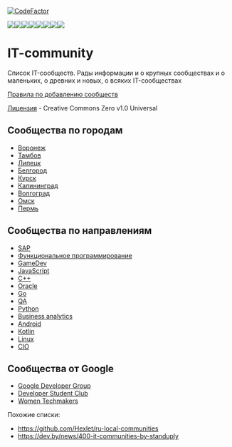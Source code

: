 [![CodeFactor](https://www.codefactor.io/repository/github/it-edu/it-community/badge)](https://www.codefactor.io/repository/github/it-edu/it-community)

[![](https://sourcerer.io/fame/anst-foto/IT-Edu/IT-community/images/0)](https://sourcerer.io/fame/anst-foto/IT-Edu/IT-community/links/0)[![](https://sourcerer.io/fame/anst-foto/IT-Edu/IT-community/images/1)](https://sourcerer.io/fame/anst-foto/IT-Edu/IT-community/links/1)[![](https://sourcerer.io/fame/anst-foto/IT-Edu/IT-community/images/2)](https://sourcerer.io/fame/anst-foto/IT-Edu/IT-community/links/2)[![](https://sourcerer.io/fame/anst-foto/IT-Edu/IT-community/images/3)](https://sourcerer.io/fame/anst-foto/IT-Edu/IT-community/links/3)[![](https://sourcerer.io/fame/anst-foto/IT-Edu/IT-community/images/4)](https://sourcerer.io/fame/anst-foto/IT-Edu/IT-community/links/4)[![](https://sourcerer.io/fame/anst-foto/IT-Edu/IT-community/images/5)](https://sourcerer.io/fame/anst-foto/IT-Edu/IT-community/links/5)[![](https://sourcerer.io/fame/anst-foto/IT-Edu/IT-community/images/6)](https://sourcerer.io/fame/anst-foto/IT-Edu/IT-community/links/6)[![](https://sourcerer.io/fame/anst-foto/IT-Edu/IT-community/images/7)](https://sourcerer.io/fame/anst-foto/IT-Edu/IT-community/links/7)

# IT-community
Список IT-сообществ. Рады информации и о крупных сообществах и о маленьких, о древних и новых, о всяких IT-сообществах

[Правила по добавлению сообществ](CONTRIBUTING.md)

[Лицензия](LICENSE) - Creative Commons Zero v1.0 Universal

## Сообщества по городам
- [Воронеж](city/Voronezh.md)
- [Тамбов](city/Tambov.md)
- [Липецк](city/Lipetsk.md)
- [Белгород](city/Belgorod.md)
- [Курск](city/Kursk.md)
- [Калининград](city/Kaliningrad.md)
- [Волгоград](city/Volgograd.md)
- [Омск](city/Omsk.md)
- [Пермь](city/Perm.md)

## Сообщества по направлениям
- [SAP](expertise/sap.md)
- [Функциональное программирование](expertise/fp.md)
- [GameDev](expertise/gamedev.md)
- [JavaScript](expertise/js.md)
- [C++](expertise/cpp.md)
- [Oracle](expertise/oracle.md)
- [Go](expertise/golang.md)
- [QA](expertise/qa.md)
- [Python](expertise/python.md)
- [Business analytics](expertise/ba.md)
- [Android](expertise/android.md)
- [Kotlin](expertise/kotlin.md)
- [Linux](expertise/linux.md)
- [CIO](expertise/cio.md)

## Сообщества от Google
- [Google Developer Group](Google/gdg.md)
- [Developer Student Club](Google/dsc.md)
- [Women Techmakers](Google/wtm.md)

Похожие списки:
- https://github.com/Hexlet/ru-local-communities
- https://dev.by/news/400-it-communities-by-standuply
